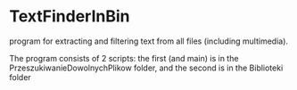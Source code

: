 # TextFinderInBin
program for extracting and filtering text from all files (including multimedia).

The program consists of 2 scripts: the first (and main) is in the PrzeszukiwanieDowolnychPlikow folder, and the second is in the Biblioteki folder
